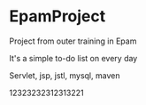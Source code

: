 # EpamProject
Project from outer training in Epam

It's a simple to-do list on every day

Servlet, jsp, jstl, mysql, maven


12323232312313221
